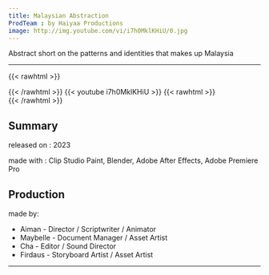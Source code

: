 ```yaml
---
title: Malaysian Abstraction
ProdTeam : by Haiyaa Productions
image: http://img.youtube.com/vi/i7h0MklKHiU/0.jpg
---
```

Abstract short on the patterns and identities that makes up Malaysia
<!--more-->
---
{{< rawhtml >}}
<div class="py-2">
{{< /rawhtml >}}
{{< youtube i7h0MklKHiU >}}
{{< rawhtml >}}
</div>
{{< /rawhtml >}}

## Summary

released on : 2023

made with : Clip Studio Paint, Blender, Adobe After Effects, Adobe Premiere Pro

## Production

made by:
- Aiman - Director / Scriptwriter / Animator
- Maybelle -  Document Manager / Asset Artist
- Cha - Editor / Sound Director
- Firdaus -  Storyboard Artist / Asset Artist
---